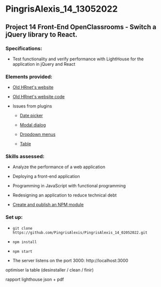 # PingrisAlexis_14_13052022

## Project 14 Front-End OpenClassrooms - Switch a jQuery library to React.

### Specifications:

- Test functionality and verify performance with LightHouse for the application in jQuery and React

### Elements provided:

- [Old HRnet's website](https://pingrisalexis.github.io/hrnet_jquery/index.html)

- [Old HRnet's website code](https://github.com/OpenClassrooms-Student-Center/P12_Front-end)

- Issues from plugins 

    - [Date picker](https://github.com/OpenClassrooms-Student-Center/P12_Front-end/issues/1)
  
    - [Modal dialog](https://github.com/OpenClassrooms-Student-Center/P12_Front-end/issues/3)
  
    - [Dropdown menus](https://github.com/OpenClassrooms-Student-Center/P12_Front-end/issues/4)
  
    - [Table](https://github.com/OpenClassrooms-Student-Center/P12_Front-end/issues/2)

### Skills assessed:

- Analyze the performance of a web application

- Deploying a front-end application

- Programming in JavaScript with functional programming

- Redesigning an application to reduce technical debt

- [Create and publish an NPM module](https://www.npmjs.com/package/@pingrisalexis/react-modal)

### Set up:

- `git clone https://github.com/PingrisAlexis/PingrisAlexis_14_02052022.git`

- `npm install`

- `npm start`

- The server listens on the port 3000: http://localhost:3000
 


optimiser la table  (desinstaller / clean / finir)


rapport lighthouse json + pdf




